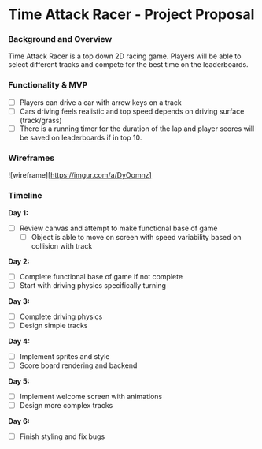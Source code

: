 # Time Attack Racer - Project Proposal
### Background and Overview
  Time Attack Racer is a top down 2D racing game. Players will be able to select different tracks and compete for the best time on the leaderboards.

### Functionality & MVP
  - [ ] Players can drive a car with arrow keys on a track
  - [ ] Cars driving feels realistic and top speed depends on driving surface (track/grass)
  - [ ] There is a running timer for the duration of the lap and player scores will be saved on leaderboards if in top 10.

### Wireframes
![wireframe][https://imgur.com/a/DyOomnz]

### Timeline
  **Day 1:**
  - [ ] Review canvas and attempt to make functional base of game
    - [ ] Object is able to move on screen with speed variability based on collision with track
  
  **Day 2:**
  - [ ] Complete functional base of game if not complete
  - [ ] Start with driving physics specifically turning

  **Day 3:**
  - [ ] Complete driving physics
  - [ ] Design simple tracks

  **Day 4:**
  - [ ] Implement sprites and style
  - [ ] Score board rendering and backend

  **Day 5:**
  - [ ] Implement welcome screen with animations
  - [ ] Design more complex tracks

  **Day 6:**
  - [ ] Finish styling and fix bugs